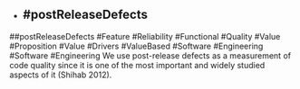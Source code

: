 - ## #postReleaseDefects
##postReleaseDefects #Feature #Reliability #Functional #Quality #Value #Proposition #Value #Drivers #ValueBased #Software #Engineering #Software #Engineering 
We use post-release defects as a measurement of code quality since it is one of the most important and widely studied aspects of it (Shihab 2012).


